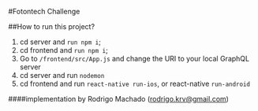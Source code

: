#Fotontech Challenge


##How to run this project?
1. cd server and `run npm i`;
2. cd frontend and `run npm i`;
3. Go to `/frontend/src/App.js` and change the URI to your local GraphQL server
4. cd server and run `nodemon`
5. cd frontend and run `react-native run-ios`, or react-native `run-android`


####implementation by Rodrigo Machado (rodrigo.krv@gmail.com)
